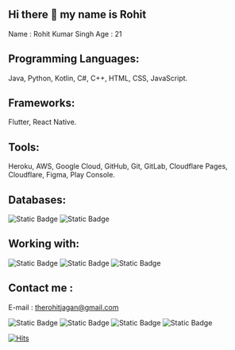 ## Hi there 👋 my name is Rohit

<!--
**therohitjagan/therohitjagan** is a ✨ _special_ ✨ repository because its `README.md` (this file) appears on your GitHub profile.

Here are some ideas to get you started:

- 🔭 I’m currently working on ...
- 🌱 I’m currently learning ...
- 👯 I’m looking to collaborate on ...
- 🤔 I’m looking for help with ...
- 💬 Ask me about ...
- 📫 How to reach me: ...
- 😄 Pronouns: ...
- ⚡ Fun fact: ...
-->
Name : Rohit Kumar Singh
Age : 21

## Programming Languages: 
Java, Python, Kotlin, C#, C++, HTML, CSS, JavaScript.

## Frameworks: 
Flutter, React Native.

## Tools: 
Heroku, AWS, Google Cloud, GitHub, Git, GitLab, Cloudflare Pages, Cloudflare, Figma, Play Console.

## Databases: 
![Static Badge](https://img.shields.io/badge/Firebase-DD2C00?style=for-the-badge&logo=firebase&logoColor=white) ![Static Badge](https://img.shields.io/badge/MySQL-4479A1?style=for-the-badge&logo=mysql&logoColor=white)

## Working with: 
![Static Badge](https://img.shields.io/badge/Android_Studio-50c878?style=for-the-badge&logo=android&logoColor=white)
![Static Badge](https://img.shields.io/badge/Unity-black?style=for-the-badge&logo=unity&logoColor=white) ![Static Badge](https://img.shields.io/badge/Adobe_XD-FF61F6?style=for-the-badge&logo=adobexd&logoColor=white)

## Contact me :

E-mail : therohitjagan@gmail.com

![Static Badge](https://img.shields.io/badge/LinkedIn-r%3A%207%2C%20g%3A%2098%2C%20b%3A%20200?style=for-the-badge&logo=linkedin&logoColor=white&link=https%3A%2F%2Flinkedin.com%2Ftherohitjagan)
![Static Badge](https://img.shields.io/badge/-grey?style=for-the-badge&logo=x&logoColor=white&link=https%3A%2F%2Fx.com%2Ftherohitjagan)
![Static Badge](https://img.shields.io/badge/Telegram-blue?style=for-the-badge&logo=telegram&logoColor=white&link=https%3A%2F%2Ftelegram.me%2Ftherohitjagan)
![Static Badge](https://img.shields.io/badge/Instagram-orange?style=for-the-badge&logo=instagram&logoColor=white&link=https%3A%2F%2Finstagram.com%2Ftherohitjagan)





[![Hits](https://hits.sh/github.com/therohitjagan/therohitjagan.svg?style=for-the-badge&label=Profile%20View&color=e05d44)](https://hits.sh/github.com/therohitjagan/therohitjagan/)
